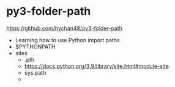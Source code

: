 # py3-folder-path
https://github.com/hychan48/py3-folder-path
* Learning how to use Python import paths
* $PYTHONPATH
* sites
  * .pth
  * https://docs.python.org/3.9/library/site.html#module-site
  * sys.path
  * 
